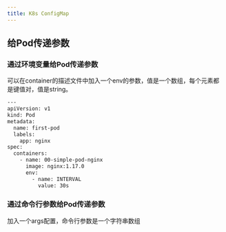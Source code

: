 ```yaml
---
title: K8s ConfigMap
---
```






## 给Pod传递参数

### 通过环境变量给Pod传递参数

可以在container的描述文件中加入一个env的参数，值是一个数组，每个元素都是键值对，值是string。

```sh
---
apiVersion: v1
kind: Pod 
metadata:
  name: first-pod
  labels:
    app: nginx
spec:
  containers:
    - name: 00-simple-pod-nginx
      image: nginx:1.17.0
      env:
        - name: INTERVAL
          value: 30s

```



### 通过命令行参数给Pod传递参数

加入一个args配置，命令行参数是一个字符串数组

